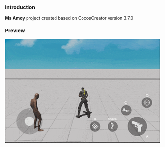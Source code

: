 ### Introduction

**Ms Amoy** project created based on CocosCreator version 3.7.0

### Preview
![image](../../../gif/202209/2022091401.gif)